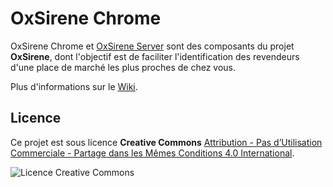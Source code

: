 # OxSirene Chrome

OxSirene Chrome et [OxSirene Server](https://github.com/michelcaradec/oxsirene-server) sont des composants du projet **OxSirene**, dont l'objectif est de faciliter l'identification des revendeurs d'une place de marché les plus proches de chez vous.

Plus d'informations sur le [Wiki](https://github.com/michelcaradec/oxsirene-chrome/wiki).

## Licence

Ce projet est sous licence **Creative Commons** [Attribution - Pas d’Utilisation Commerciale - Partage dans les Mêmes Conditions 4.0 International](https://creativecommons.org/licenses/by-nc-sa/4.0/deed.fr).

![Licence Creative Commons](https://i.creativecommons.org/l/by-nc-sa/4.0/88x31.png)
